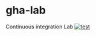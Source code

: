 # gha-lab
Continuous integration Lab
[![test](https://github.com/sabuzaki/gha-lab/actions/workflows/test.yaml/badge.svg)](https://github.com/sabuzaki/gha-lab/actions/workflows/test.yaml)
